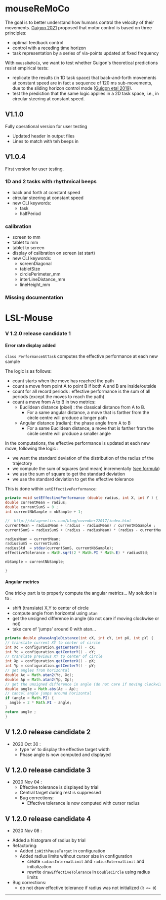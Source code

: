 

# mouseReMoCo
The goal is to better understand how humans control the velocity of their movements.
[Guigon 2021](https://psycnet.apa.org/record/2021-74042-001)  proposed that motor control is based on three principles: 
- optimal feedback control
- control with a receding time horizon
- task representation by a series of via-points updated at fixed frequency

With `mouseReMoCo`, we want to test whether Guigon's theoretical predictions resist empirical tests: 
* replicate the results (in 1D task space) that back-and-forth movements at constant speed are in fact a sequence of 120 ms sub-movements, due to the sliding horizon control mode ([Guigon etal 2019](https://journals.physiology.org/doi/full/10.1152/jn.00576.2018)). 
* test the prediction that the same logic applies in a 2D task space, i.e., in circular steering at constant speed. 

## V1.1.0 
Fully operational version for user testing 

- Updated header in output files
- Lines to match with teh beeps in 

## V1.0.4 
First version for user testing. 


### 1D and 2 tasks with rhythmical beeps
  - back and forth at constant speed
  - circular steering at constant speed
  - new CLI keywords:
    - task
    - halfPeriod

### calibration 
  - screen to mm
  - tablet to mm
  - tablet to screen
  - display of calibration on screen (at start)
  - new CLI keywords: 
    - screenDiagonal
    - tabletSize
    - circlePerimeter_mm
    - interLineDistance_mm
    - lineHeight_mm

### Missing documentation

# LSL-Mouse 

### V 1.2.0 release candidate 1

#### Error rate display added  

`class PerformanceAtTask` computes the effective performance at each new sample

The logic is as follows:  

- count starts when the move has reached the path
- count a move from point A to point B if both A and B are inside/outside
- count for all record periods : effective performance is the sum of all periods (except the moves to reach the path)
- count a move from A to B in two metrics:   
  - Euclidean distance (pixel) : the classical distance from A to B.
    - For a same angular distance, a move that is farther from the circle centre will produce a longer path
  - Angular distance (radian): the phase angle from A to B
    - For a same Euclidean distance, a move that is farther from the circle centre will produce a smaller angle


In the computations, the effective performance is updated at each new move, following the logic :
- we want the standard deviation of the distribution of the radius of the trajectory
- we compute the sum of squares (and mean) incrementally ([see formula](http://datagenetics.com/blog/november22017/index.html))
- we use the sum of square to get the standard deviation
- we use the standard deviation to get the effective tolerance

This is done within `setEffectivePerformance`:

``` Java
private void setEffectivePerformance (double radius, int X, int Y ) {
double currentMean = radius;
double currentSumS = 0 ;
int currentNbSample = nbSample + 1;

// 	http://datagenetics.com/blog/november22017/index.html
currentMean = radiusMean + (radius - radiusMean) / currentNbSample ;
currentSumS = radiusSumS + (radius - radiusMean) * (radius - currentMean);

radiusMean = currentMean;
radiusSumS = currentSumS;
radiusStd  = stdev(currentSumS, currentNbSample);
effectiveTolerance = Math.sqrt(2 * Math.PI * Math.E) * radiusStd;

nbSample = currentNbSample;

}
```

#### Angular metrics
One tricky part is to properly compute the angular metrics...
My solution is to :
- shift (translate) X,Y to center of circle
- compute angle from horizontal using `atan`
- get the unsigned difference in angle (do not care if moving clockwise or not)
- take care of 'jumps' around 0 with atan...

``` java
private double phaseAngleDistance(int cX, int cY, int pX, int pY) {
// translate current XY to center of circle
int Xc = configuration.getCenterX() - cX;
int Yc = configuration.getCenterY() - cY;
// translate previous XY to center of circle
int Xp = configuration.getCenterX() - pX;
int Yp = configuration.getCenterY() - pY;
// get angles from horizontal
double Ac = Math.atan2(Yc, Xc);
double Ap = Math.atan2(Yp, Xp);
// get the unsigned difference in angle (do not care if moving clockwise or not)
double angle = Math.abs(Ac - Ap);
// cancel angle jumps around horizontal
if (angle > Math.PI) {
  angle = 2 * Math.PI - angle;
}
return angle ;
}

```



## V 1.2.0 release candidate 2

* 2020 Oct 30 :  
  - type 'w' to display the effective target width
  - Phase angle is now computed and displayed

## V 1.2.0 release candidate 3

* 2020 Nov 04 :  
  - Effective tolerance is displayed by trial  
  - Central target during rest is suppressed
  - Bug corrections:
    - Effective tolerance is now computed with cursor radius


## V 1.2.0 release candidate 4

* 2020 Nov 08 :  
- Added a histogram of radius by trial
- Refactoring:
  - Added `isWithPauseTarget` in configuration   
  - Added radius limits without cursor size in configuration
    - create `radiusInternalLimit` and `radiusExternalLimit` and initialization
    - rewrite `drawEffectiveTolerance` in `DoubleCircle` using radius limits
- Bug corrections:
  - do not draw effective tolerance if radius was not initialized (`R <= 0`)


-----